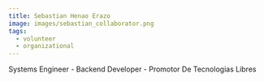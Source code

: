 ```yaml
---
title: Sebastian Henao Erazo
image: images/sebastian_collaborator.png
tags:
  - volunteer
  - organizational
---
```


Systems Engineer - Backend Developer - Promotor De Tecnologias Libres